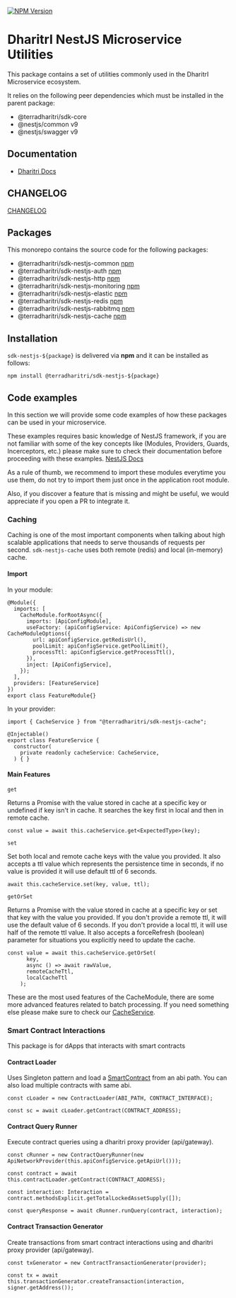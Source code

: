 <a href="https://www.npmjs.com/package/@terradharitri/sdk-nestjs-common" target="_blank"><img src="https://img.shields.io/npm/v/@terradharitri/sdk-nestjs-common.svg" alt="NPM Version" /></a>

# DharitrI NestJS Microservice Utilities

This package contains a set of utilities commonly used in the DharitrI Microservice ecosystem.

It relies on the following peer dependencies which must be installed in the parent package:

- @terradharitri/sdk-core
- @nestjs/common v9
- @nestjs/swagger v9

## Documentation

- [Dharitri  Docs](https://docs.dharitri.org/sdk-and-tools/sdk-nestjs)

## CHANGELOG

[CHANGELOG](CHANGELOG.md)

## Packages

This monorepo contains the source code for the following packages:

- @terradharitri/sdk-nestjs-common [npm](https://www.npmjs.com/package/@terradharitri/sdk-nestjs-common)
- @terradharitri/sdk-nestjs-auth [npm](https://www.npmjs.com/package/@terradharitri/sdk-nestjs-auth)
- @terradharitri/sdk-nestjs-http [npm](https://www.npmjs.com/package/@terradharitri/sdk-nestjs-http)
- @terradharitri/sdk-nestjs-monitoring [npm](https://www.npmjs.com/package/@terradharitri/sdk-nestjs-monitoring)
- @terradharitri/sdk-nestjs-elastic [npm](https://www.npmjs.com/package/@terradharitri/sdk-nestjs-elastic)
- @terradharitri/sdk-nestjs-redis [npm](https://www.npmjs.com/package/@terradharitri/sdk-nestjs-redis)
- @terradharitri/sdk-nestjs-rabbitmq [npm](https://www.npmjs.com/package/@terradharitri/sdk-nestjs-rabbitmq)
- @terradharitri/sdk-nestjs-cache [npm](https://www.npmjs.com/package/@terradharitri/sdk-nestjs-cache)


## Installation

`sdk-nestjs-${package}` is delivered via **npm** and it can be installed as follows:

```
npm install @terradharitri/sdk-nestjs-${package}
```

## Code examples

In this section we will provide some code examples of how these packages can be used in your microservice.

These examples requires basic knowledge of NestJS framework, if you are not familiar with some of the key concepts like (Modules, Providers, Guards, Incerceptors, etc.) please make sure to check their documentation before proceeding with these examples. [NestJS Docs](https://docs.nestjs.com/#introduction)

As a rule of thumb, we recommend to import these modules everytime you use them, do not try to import them just once in the application root module.

Also, if you discover a feature that is missing and might be useful, we would appreciate if you open a PR to integrate it.

### Caching

Caching is one of the most important components when talking about high scalable applications that needs to serve thousands of requests per second.
`sdk-nestjs-cache` uses both remote (redis) and local (in-memory) cache.

#### Import

In your module:

```
@Module({
  imports: [
    CacheModule.forRootAsync({
      imports: [ApiConfigModule],
      useFactory: (apiConfigService: ApiConfigService) => new CacheModuleOptions({
        url: apiConfigService.getRedisUrl(),
        poolLimit: apiConfigService.getPoolLimit(),
        processTtl: apiConfigService.getProcessTtl(),
      }),
      inject: [ApiConfigService],
    });
  ],
  providers: [FeatureService]
})
export class FeatureModule{}
```

In your provider:

```
import { CacheService } from "@terradharitri/sdk-nestjs-cache";

@Injectable()
export class FeatureService {
  constructor(
    private readonly cacheService: CacheService,
  ) { }
```

#### Main Features

`get`

Returns a Promise with the value stored in cache at a specific key or undefined if key isn't in cache.
It searches the key first in local and then in remote cache.

```
const value = await this.cacheService.get<ExpectedType>(key);
```

`set`

Set both local and remote cache keys with the value you provided. It also accepts a ttl value which represents the persistence time in seconds, if no value is provided it will use default ttl of 6 seconds.

```
await this.cacheService.set(key, value, ttl);
```

`getOrSet`

Returns a Promise with the value stored in cache at a specific key or set that key with the value you provided.
If you don't provide a remote ttl, it will use the default value of 6 seconds.
If you don't provide a local ttl, it will use half of the remote ttl value.
It also accepts a forceRefresh (boolean) parameter for situations you explicitly need to update the cache.

```
const value = await this.cacheService.getOrSet(
      key,
      async () => await rawValue,
      remoteCacheTtl,
      localCacheTtl
    );
```

These are the most used features of the CacheModule, there are some more advanced features related to batch processing.
If you need something else please make sure to check our [CacheService](packages/cache/src/cache/cache.service.ts).

### Smart Contract Interactions

This package is for dApps that interacts with smart contracts

#### Contract Loader

Uses Singleton pattern and load a [SmartContract](https://github.com/TerraDharitri/mx-sdk-erdjs/blob/main/src/smartcontracts/smartContract.ts) from an abi path.
You can also load multiple contracts with same abi.

```
const cLoader = new ContractLoader(ABI_PATH, CONTRACT_INTERFACE);

const sc = await cLoader.getContract(CONTRACT_ADDRESS);
```

#### Contract Query Runner

Execute contract queries using a dharitri proxy provider (api/gateway).

```
const cRunner = new ContractQueryRunner(new ApiNetworkProvider(this.apiConfigService.getApiUrl()));

const contract = await this.contractLoader.getContract(CONTRACT_ADDRESS);

const interaction: Interaction = contract.methodsExplicit.getTotalLockedAssetSupply([]);

const queryResponse = await cRunner.runQuery(contract, interaction);
```

#### Contract Transaction Generator

Create transactions from smart contract interactions using and dharitri proxy provider (api/gateway).

```
const txGenerator = new ContractTransactionGenerator(provider);

const tx = await this.transactionGenerator.createTransaction(interaction, signer.getAddress());
```
